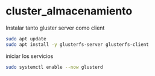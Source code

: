 # cluster_almacenamiento

Instalar tanto gluster server como client


```bash
sudo apt update
sudo apt install -y glusterfs-server glusterfs-client
```

iniciar los servicios 

```bash
sudo systemctl enable --now glusterd
```
